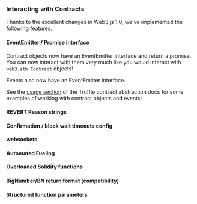 ### Interacting with Contracts

Thanks to the excellent changes in Web3.js 1.0,
we've implemented the following features.

#### EventEmitter / Promise interface
Contract objects now have an EventEmitter interface and return a promise.  You can now interact with them very much like you would interact with `web3.eth.Contract` objects!

Events also now have an EventEmitter interface.

See the [usage section](https://truffleframework.com/docs/truffle/reference/contract-abstractions#usage) of the Truffle contract abstraction docs for some examples of working with contract objects and events!

#### REVERT Reason strings

#### Confirmation / block wait timeouts config

#### websockets

#### Automated Fueling

#### Overloaded Solidity functions

#### BigNumber/BN return format (compatibility)

#### Structured function parameters
